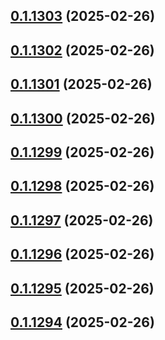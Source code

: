 ## [0.1.1303](https://github.com/binary-braids/terraform-oracle/compare/v0.1.1302...v0.1.1303) (2025-02-26)



## [0.1.1302](https://github.com/binary-braids/terraform-oracle/compare/v0.1.1301...v0.1.1302) (2025-02-26)



## [0.1.1301](https://github.com/binary-braids/terraform-oracle/compare/v0.1.1300...v0.1.1301) (2025-02-26)



## [0.1.1300](https://github.com/binary-braids/terraform-oracle/compare/v0.1.1299...v0.1.1300) (2025-02-26)



## [0.1.1299](https://github.com/binary-braids/terraform-oracle/compare/v0.1.1298...v0.1.1299) (2025-02-26)



## [0.1.1298](https://github.com/binary-braids/terraform-oracle/compare/v0.1.1297...v0.1.1298) (2025-02-26)



## [0.1.1297](https://github.com/binary-braids/terraform-oracle/compare/v0.1.1296...v0.1.1297) (2025-02-26)



## [0.1.1296](https://github.com/binary-braids/terraform-oracle/compare/v0.1.1295...v0.1.1296) (2025-02-26)



## [0.1.1295](https://github.com/binary-braids/terraform-oracle/compare/v0.1.1294...v0.1.1295) (2025-02-26)



## [0.1.1294](https://github.com/binary-braids/terraform-oracle/compare/v0.1.1293...v0.1.1294) (2025-02-26)



